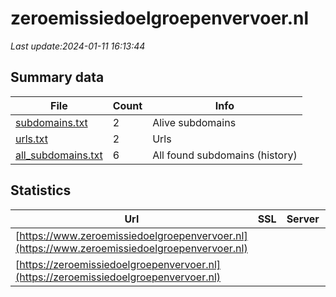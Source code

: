 # zeroemissiedoelgroepenvervoer.nl
*Last update:2024-01-11 16:13:44*
## Summary data
| File       | Count | Info |
|------------|-------|------|
|[subdomains.txt](/data/zeroemissiedoelgroepenvervoer/subdomains.txt)|2|Alive subdomains|
|[urls.txt](/data/zeroemissiedoelgroepenvervoer/urls.txt)|2|Urls|
|[all_subdomains.txt](/data/zeroemissiedoelgroepenvervoer/all_subdomains.txt)|6|All found subdomains (history)|
## Statistics
| Url | SSL | Server | Cookie | HSTS | CSP | XFO | XXP | RP | Tech |
|------------|-------|------|------|------|------|------|------|------|------|
|[https://www.zeroemissiedoelgroepenvervoer.nl](https://www.zeroemissiedoelgroepenvervoer.nl)| | | | | | | |:white_check_mark: | || |
|[https://zeroemissiedoelgroepenvervoer.nl](https://zeroemissiedoelgroepenvervoer.nl)| | | | | | | |:white_check_mark: | || |